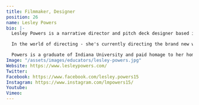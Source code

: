 ```yaml
---
title: Filmmaker, Designer
position: 26
name: Lesley Powers
bio: |-
  Lesley Powers is a narrative director and pitch deck designer based in Los Angeles. As a content creator herself, she knows how to take another creator's vision and put pen to paper or mouse to Photoshop. Pitch decks are a niche that Powers describes as a digital vision board. The collaboration between graphic designer and creator is so important. Entrusting someone to give life to your story is no small feat, and one Powers takes very seriously.

  In the world of directing - she's currently directing the brand new web series - This is a Lot. Guest stars include John Michael Higgins, Jane Kaczmarek, and Dot-Marie Jones. She collaborates with the show's creator (and childhood friend) to bring a fresh perspective to the \"joys\" of motherhood. A mother herself to a toddler, Powers understands ways to find comedy in the chaos. She recently completed Sundance's Co//ab for Directing Actors. An invaluable experience! Her latest short film, Don't Tell Mom, was a Top 10 Jury Picked finalist in the SheDirected competition (helmed by Kate Bosworth). Powers, a former panel coordinator for the Bentonville Film Festival is a big believer in the festivals' mission of diversity and inclusion. She had a 98% female crew on her 2018 short film, Make Yourself at Home. Her first short film, Mr. Johnson's Julius Caesar, made her a Nashville Film Festival 2015 Horizon Award nominee and sparked her directing journey.

  Powers is a graduate of Indiana University and paid homage to her hometown of Indianapolis by naming her production company, Naptown Entertainment. She resides in Los Angeles with her husband and son, loves funfetti cupcakes and watching Sex and the City re-runs.
Image: "/assets/images/educators/lesley-powers.jpg"
Website: https://www.lesleypowers.com/
Twitter: 
Facebook: https://www.facebook.com/lesley.powers15
Instagram: https://www.instagram.com/lmpowers15/
Youtube: 
Vimeo: 
---
```


